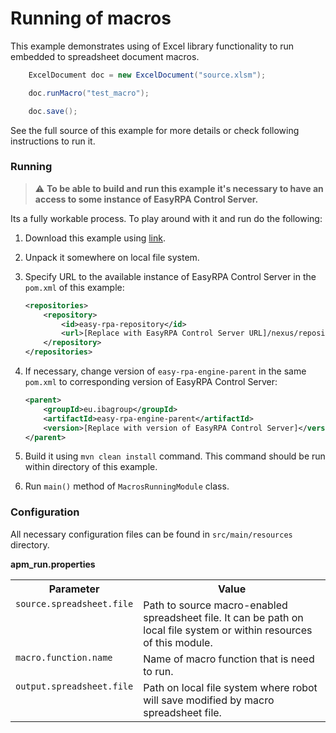 # Running of macros

This example demonstrates using of Excel library functionality to run embedded to spreadsheet document macros.

```java
    ExcelDocument doc = new ExcelDocument("source.xlsm");

    doc.runMacro("test_macro");

    doc.save();
```

See the full source of this example for more details or check following instructions to run it.

### Running

>:warning: **To be able to build and run this example it's necessary to have an access
>to some instance of EasyRPA Control Server.**

Its a fully workable process. To play around with it and run do the following:
1. Download this example using [link][down_git_link].
2. Unpack it somewhere on local file system.
3. Specify URL to the available instance of EasyRPA Control Server in the `pom.xml` of this example:
    ```xml
    <repositories>
        <repository>
            <id>easy-rpa-repository</id>
            <url>[Replace with EasyRPA Control Server URL]/nexus/repository/easyrpa/</url>
        </repository>
    </repositories>
    ```
4. If necessary, change version of `easy-rpa-engine-parent` in the same `pom.xml` to corresponding version of
   EasyRPA Control Server:
    ```xml
    <parent>
        <groupId>eu.ibagroup</groupId>
        <artifactId>easy-rpa-engine-parent</artifactId>
        <version>[Replace with version of EasyRPA Control Server]</version>
    </parent>
    ```

5. Build it using `mvn clean install` command. This command should be run within directory of this example.
6. Run `main()` method of `MacrosRunningModule` class.

[down_git_link]: https://downgit.github.io/#/home?url=https://github.com/easyrpa/openframework/tree/main/examples/excel/macros-running

### Configuration

All necessary configuration files can be found in `src/main/resources` directory.

**apm_run.properties**

<table>
    <tr><th>Parameter</th><th>Value</th></tr>
    <tr><td valign="top"><code>source.spreadsheet.file</code></td><td>
        Path to source macro-enabled spreadsheet file. It can be path on local file system or within resources of 
        this module.
    </td></tr>
    <tr><td valign="top"><code>macro.function.name</code></td><td>
         Name of macro function that is need to run.
    </td></tr>
    <tr><td valign="top"><code>output.spreadsheet.file</code></td><td>
        Path on local file system where robot will save modified by macro spreadsheet file.
    </td></tr>    
</table>

